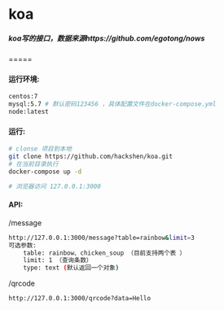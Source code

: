 # koa

##### koa写的接口，数据来源https://github.com/egotong/nows 

=====

#### 运行环境:

```bash
centos:7
mysql:5.7 # 默认密码123456 ，具体配置文件在docker-compose.yml
node:latest
```
#### 运行: 

```bash
# clonse 项目到本地
git clone https://github.com/hackshen/koa.git
# 在当前目录执行
docker-compose up -d

# 浏览器访问 127.0.0.1:3000
```

#### API:
/message
```bash
http://127.0.0.1:3000/message?table=rainbow&limit=3
可选参数:
    table: rainbow、chicken_soup （目前支持两个表 ）
    limit: 1 （查询条数）
    type: text (默认返回一个对象)
```

/qrcode
```bash
http://127.0.0.1:3000/qrcode?data=Hello
```
